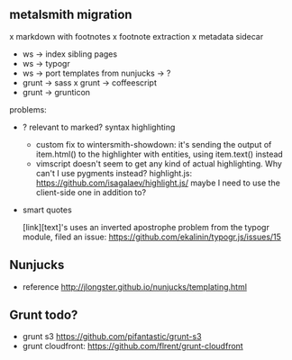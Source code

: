 ## metalsmith migration
x markdown with footnotes
x footnote extraction
x metadata sidecar
- ws -> index sibling pages
- ws -> typogr
- ws -> port templates from nunjucks -> ?
- grunt -> sass
x grunt -> coffeescript
- grunt -> grunticon


problems:

- ? relevant to marked? syntax highlighting 
  - custom fix to wintersmith-showdown:
    it's sending the output of item.html() to the highlighter with entities, using item.text() instead
  - vimscript doesn't seem to get any kind of actual highlighting.  Why can't I use pygments instead?
    highlight.js: https://github.com/isagalaev/highlight.js/
    maybe I need to use the client-side one in addition to?

- smart quotes

  [link][text]'s uses an inverted apostrophe
  problem from the typogr module, filed an issue: https://github.com/ekalinin/typogr.js/issues/15



## Nunjucks 

- reference http://jlongster.github.io/nunjucks/templating.html

## Grunt todo?
- grunt s3 https://github.com/pifantastic/grunt-s3
- grunt cloudfront: https://github.com/flrent/grunt-cloudfront
